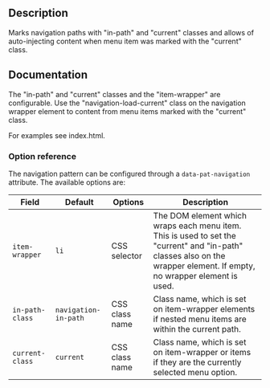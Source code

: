 ## Description

Marks navigation paths with "in-path" and "current" classes and allows of auto-injecting content when menu item was marked with the "current" class.

## Documentation

The "in-path" and "current" classes and the "item-wrapper" are configurable.
Use the "navigation-load-current" class on the navigation wrapper element to content from menu items marked with the "current" class.

For examples see index.html.

### Option reference

The navigation pattern can be configured through a `data-pat-navigation` attribute.
The available options are:

| Field | Default | Options | Description |
| ----- | ------- | ----------- | ----------- |
| `item-wrapper`   | `li` | CSS selector | The DOM element which wraps each menu item. This is used to set the "current" and "in-path" classes also on the wrapper element. If empty, no wrapper element is used.
| `in-path-class` | `navigation-in-path`   | CSS class name | Class name, which is set on item-wrapper elements if nested menu items are within the current path.
| `current-class` | `current` | CSS class name | Class name, which is set on item-wrapper or items if they are the currently selected menu option.

